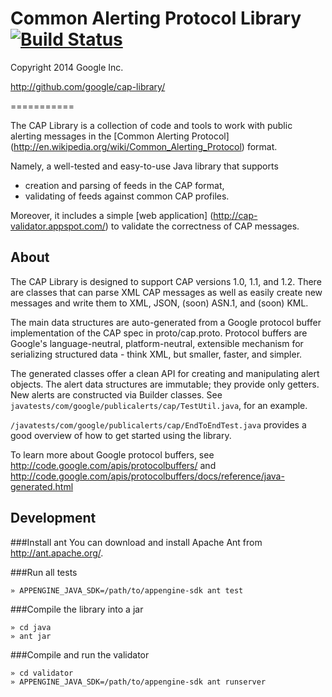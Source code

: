 # Common Alerting Protocol Library [![Build Status](https://travis-ci.org/google/cap-library.svg?branch=master)](https://travis-ci.org/google/cap-library)
Copyright 2014 Google Inc.

http://github.com/google/cap-library/

===========

The CAP Library is a collection of code and tools to work with public alerting
messages in the [Common Alerting Protocol]
(http://en.wikipedia.org/wiki/Common_Alerting_Protocol) format.

Namely, a well-tested and easy-to-use Java library that supports
* creation and parsing of feeds in the CAP format,
* validating of feeds against common CAP profiles.

Moreover, it includes a simple [web application]
(http://cap-validator.appspot.com/) to validate the correctness of CAP messages.

## About

The CAP Library is designed to support CAP versions 1.0, 1.1, and 1.2.
There are classes that can parse XML CAP messages as well as easily
create new messages and write them to XML, JSON, (soon) ASN.1, and (soon) KML.

The main data structures are auto-generated from a Google protocol
buffer implementation of the CAP spec in proto/cap.proto. Protocol buffers 
are Google's language-neutral, platform-neutral, extensible mechanism for
serializing structured data - think XML, but smaller, faster, and simpler.

The generated classes offer a clean API for creating and manipulating
alert objects. The alert data structures are immutable; they provide only
getters.  New alerts are constructed via Builder classes. See 
`javatests/com/google/publicalerts/cap/TestUtil.java`, for an example.

`/javatests/com/google/publicalerts/cap/EndToEndTest.java` provides a good
overview of how to get started using the library.

To learn more about Google protocol buffers, see
http://code.google.com/apis/protocolbuffers/ and http://code.google.com/apis/protocolbuffers/docs/reference/java-generated.html


## Development

###Install ant
You can download and install Apache Ant from http://ant.apache.org/.

###Run all tests
```
» APPENGINE_JAVA_SDK=/path/to/appengine-sdk ant test
```

###Compile the library into a jar
```
» cd java
» ant jar
```

###Compile and run the validator

```
» cd validator
» APPENGINE_JAVA_SDK=/path/to/appengine-sdk ant runserver
```
